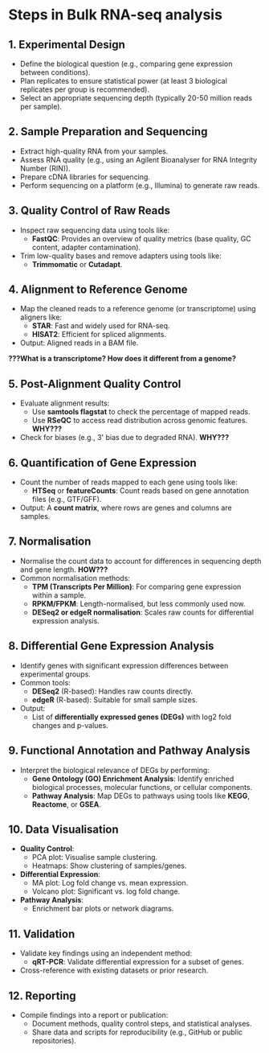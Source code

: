 # Steps in Bulk RNA-seq analysis

## 1. Experimental Design

* Define the biological question (e.g., comparing gene expression between conditions).
* Plan replicates to ensure statistical power (at least 3 biological replicates per group is recommended). 
* Select an appropriate sequencing depth (typically 20-50 million reads per sample).

## 2. Sample Preparation and Sequencing 

* Extract high-quality RNA from your samples.
* Assess RNA quality (e.g., using an Agilent Bioanalyser for RNA Integrity Number (RIN)).
* Prepare cDNA libraries for sequencing.
* Perform sequencing on a platform (e.g., Illumina) to generate raw reads.

## 3. Quality Control of Raw Reads

* Inspect raw sequencing data using tools like: 
    * __FastQC__: Provides an overview of quality metrics (base quality, GC content, adapter contamination). 
* Trim low-quality bases and remove adapters using tools like:
    * __Trimmomatic__ or __Cutadapt__. 

## 4. Alignment to Reference Genome

* Map the cleaned reads to a reference genome (or transcriptome) using aligners like:
    * __STAR__: Fast and widely used for RNA-seq.
    * __HISAT2__: Efficient for spliced alignments.
* Output: Aligned reads in a BAM file. 

__???What is a transcriptome? How does it different from a genome?__ 

## 5. Post-Alignment Quality Control 

* Evaluate alignment results:
    * Use __samtools flagstat__ to check the percentage of mapped reads.
    * Use __RSeQC__ to access read distribution across genomic features. __WHY???__
* Check for biases (e.g., 3' bias due to degraded RNA). __WHY???__

## 6. Quantification of Gene Expression 

* Count the number of reads mapped to each gene using tools like:
    * __HTSeq__ or __featureCounts__: Count reads based on gene annotation files (e.g., GTF/GFF).
* Output: A __count matrix__, where rows are genes and columns are samples. 

## 7. Normalisation 

* Normalise the count data to account for differences in sequencing depth and gene length. __HOW???__
* Common normalisation methods:
    * __TPM (Transcripts Per Million)__: For comparing gene expression within a sample.
    * __RPKM/FPKM__: Length-normalised, but less commonly used now. 
    * __DESeq2 or edgeR normalisation__: Scales raw counts for differential expression analysis. 

## 8. Differential Gene Expression Analysis 

* Identify genes with significant expression differences between experimental groups. 
* Common tools:
    * __DESeq2__ (R-based): Handles raw counts directly.
    * __edgeR__ (R-based): Suitable for small sample sizes. 
* Output:
    * List of __differentially expressed genes (DEGs)__ with log2 fold changes and p-values. 

## 9. Functional Annotation and Pathway Analysis

* Interpret the biological relevance of DEGs by performing:
    * __Gene Ontology (GO) Enrichment Analysis__: Identify enriched biological processes, molecular functions, or cellular components.
    * __Pathway Analysis__: Map DEGs to pathways using tools like __KEGG__, __Reactome__, or __GSEA__.

## 10. Data Visualisation 

* __Quality Control__:
    * PCA plot: Visualise sample clustering.
    * Heatmaps: Show clustering of samples/genes.
* __Differential Expression__:
    * MA plot: Log fold change vs. mean expression.
    * Volcano plot: Significant vs. log fold change. 
* __Pathway Analysis__:
    * Enrichment bar plots or network diagrams. 

## 11. Validation 

* Validate key findings using an independent method:
    * __qRT-PCR__: Validate differential expression for a subset of genes. 
* Cross-reference with existing datasets or prior research. 

## 12. Reporting 

* Compile findings into a report or publication:
    * Document methods, quality control steps, and statistical analyses.
    * Share data and scripts for reproducibility (e.g., GitHub or public repositories). 

